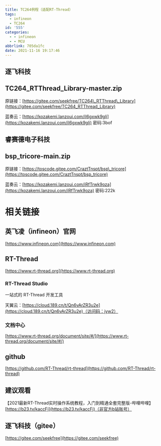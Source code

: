 ```yaml
---
title: TC264例程（适配RT-Thread）
tags:
  - infineon
  - TC264
id: '555'
categories:
  - - infineon
  - - MCU
abbrlink: 705da1fc
date: 2021-11-16 19:17:46
---
```


## 逐飞科技

## TC264\_RTThread\_Library-master.zip

原链接：[https://gitee.com/seekfree/TC264\_RTThread\_Library](https://gitee.com/seekfree/TC264_RTThread_Library)

蓝奏云：[https://kozakemi.lanzoui.com/il6gxwk9gli](https://kozakemi.lanzoui.com/il6gxwk9gli) 密码:3bof

## 睿赛德电子科技

## bsp\_tricore-main.zip

原链接：[https://toscode.gitee.com/CraztTnspt/bsp\_tricore](https://toscode.gitee.com/CraztTnspt/bsp_tricore)

蓝奏云：[https://kozakemi.lanzoui.com/iRfTrwk9oza](https://kozakemi.lanzoui.com/iRfTrwk9oza) 密码:222k

# 相关链接

## 英飞凌（infineon）官网

[https://www.infineon.com](https://www.infineon.com)

## RT-Thread

[https://www.rt-thread.org](https://www.rt-thread.org)

### RT-Thread Studio

一站式的 RT-Thread 开发工具

天翼云：[https://cloud.189.cn/t/Qn6vArZR3u2e](https://cloud.189.cn/t/Qn6vArZR3u2e)（访问码：jyw2）

### 文档中心

[https://www.rt-thread.org/document/site/#/](https://www.rt-thread.org/document/site/#/)

## github

[https://github.com/RT-Thread/rt-thread](https://github.com/RT-Thread/rt-thread)

## 建议观看

【2021最新RT-Thread实时操作系统教程，入门到精通全套完整版-哔哩哔哩】[https://b23.tv/kaccFj](https://b23.tv/kaccFj)（非官方b站账号）

## 逐飞科技（gitee）

[https://gitee.com/seekfree](https://gitee.com/seekfree)